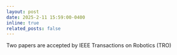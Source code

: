 ```yaml
---
layout: post
date: 2025-2-11 15:59:00-0400
inline: true
related_posts: false
---
```


Two papers are accepted by IEEE Transactions on Robotics (TRO)

